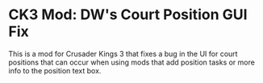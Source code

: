 # CK3 Mod: DW's Court Position GUI Fix
This is a mod for Crusader Kings 3 that fixes a bug in the UI for court positions that can occur when using mods that add position tasks or more info to the position text box.